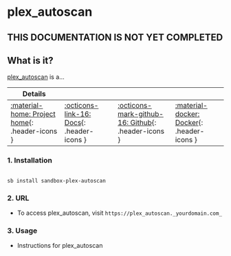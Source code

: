 # plex_autoscan

## THIS DOCUMENTATION IS NOT YET COMPLETED

## What is it?

[plex_autoscan](https://github.com/l3uddz/plex_autoscan) is a...

| Details     |             |             |             |
|-------------|-------------|-------------|-------------|
| [:material-home: Project home](https://plex_autoscan.url){: .header-icons } | [:octicons-link-16: Docs](https://plex_autoscan.docs.url){: .header-icons } | [:octicons-mark-github-16: Github](https://github.com/plex_autoscan/plex_autoscan){: .header-icons } | [:material-docker: Docker](https://hub.docker.com/r/plex_autoscan/plex_autoscan){: .header-icons }|

### 1. Installation

``` shell

sb install sandbox-plex-autoscan

```

### 2. URL

- To access plex_autoscan, visit `https://plex_autoscan._yourdomain.com_`

### 3. Usage

- Instructions for plex_autoscan
